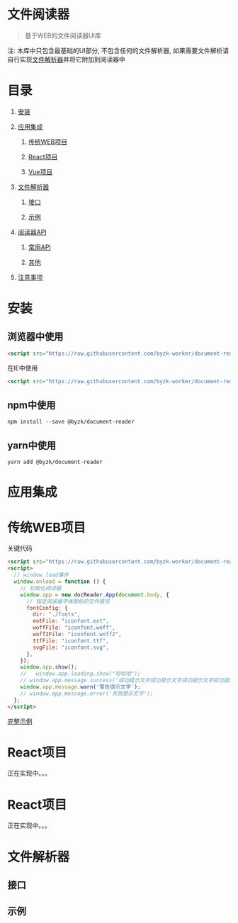 # 文件阅读器

> 基于WEB的文件阅读器UI库



注: 本库中只包含最基础的UI部分, 不包含任何的文件解析器, 如果需要文件解析请自行实现<a href="#fileparser">文件解析器</a>并将它附加到阅读器中



# 目录

1.  <a href="#install">安装</a>

2. <a href="#integration">应用集成</a>
   
   1. <a href="#website">传统WEB项目</a>
   
   2. <a href="#react">React项目</a>
   
   3. <a href="#vue">Vue项目</a>

3. <a href="#fileparser">文件解析器</a>
   
   1. <a href="#fileparser-interface">接口</a>
   
   2. <a href="#fileparser-sample">示例</a>

4. <a href="#api">阅读器API</a>
   
   1. <a href="#CommonlyUsedAPI">常用API</a>
   
   2. <a href="#other">其他</a>

5. <a href="#notice">注意事项</a>



# <div id="install">安装</div>

## 浏览器中使用

```html
<script src="https://raw.githubusercontent.com/byzk-worker/document-reader-web/main/build/dist/docReader.min.js"></script>
```

在IE中使用

```html
<script src="https://raw.githubusercontent.com/byzk-worker/document-reader-web/main/build/dist/docReader.ie.min.js"></script>
```

## npm中使用

```shell
npm install --save @byzk/document-reader
```

## yarn中使用

```shell
yarn add @byzk/document-reader
```



<!-- 在 web 中中阅读文件并对文件进行签章的视图展示库, 底层采用图片进行展示，文件转换功能以及印章操作相关功能需由调用方自行完成，本库只提供基础接口 -->

# <div id="integration">应用集成</div>

# <div id="website">传统WEB项目</div>

关键代码

```html
<script src="https://raw.githubusercontent.com/byzk-worker/document-reader-web/main/build/dist/docReader.min.js"></script> 
<script>
  // window load事件
  window.onload = function () {
    // 初始化阅读器
    window.app = new docReader.App(document.body, {
      // 指定阅读器字体图标的文件路径
      fontConfig: {
        dir: "./fonts",
        eotFile: "iconfont.eot",
        woffFile: "iconfont.woff",
        woff2File: "iconfont.woff2",
        ttfFile: "iconfont.ttf",
        svgFile: "iconfont.svg",
      },
    });
    window.app.show();
    //   window.app.loading.show("哈哈哈");
    // window.app.message.success('成功提示文字成功提示文字成功提示文字成功提示文字成功提示文字成功提示文字成功提示文字成功提示文字');
    window.app.message.warn('警告提示文字');
    // window.app.message.error('失败提示文字');
  };
</script>
```




[完整示例]()



# <div id="React">React项目</div>

正在实现中。。。



# <div id="react">React项目</div>

正在实现中。。。



# <div id="fileparser">文件解析器</div>

## <div id="fileparser-interface">接口</div>

## <div id="fileparser-sample">示例</div>